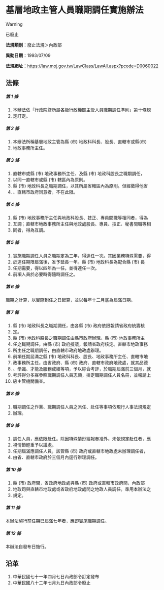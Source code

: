 # 基層地政主管人員職期調任實施辦法
> [!WARNING]
> 已廢止

**法規類別**：廢止法規＞內政部

**異動日期**：1993/07/09  

**法規網址**：https://law.moj.gov.tw/LawClass/LawAll.aspx?pcode=D0060022



## 法條
##### 第 1 條
1. 本辦法依「行政院暨所屬各級行政機關主管人員職期調任準則」第十條規
1. 定訂定。　　　　　　　　　　　　　　　　　　　　　　

##### 第 2 條
1. 本辦法所稱基層地政主管為縣 (市) 地政科科長、股長、直轄市或縣(市)
1. 地政事務所主任。　　　　　　　　　　　　　　　　　

##### 第 3 條
1. 直轄市或縣 (市) 地政事務所主任、及縣 (市) 地政科股長之職期調任，
1. 以同一直轄市或縣 (市) 轄區內為原則。　　　　　　　　
1. 縣 (市) 地政科長之職期調任，以其所屬省轄區內為原則。但經徵得他省
1. 、直轄市政府同意者，不在此限。　　　　　　　　　　　

##### 第 4 條
1. 縣 (市) 地政事務所主任與地政科股長、技正、專員間職等相同者，得為
1. 互調；直轄市地政事務所主任與地政處股長、專員、技正、秘書間職等相
1. 同者，得為互調。　　　　　　　　　　　　　　　　

##### 第 5 條
1. 實施職期調任人員之職期定為三年，得連任一次。其因業務特殊需要，得
1. 於連任期限屆滿後，准予延長一年。縣 (市) 地政科長為配合縣 (市) 長
1. 任期需要，得以四年為一任，並得連任一次。　　　　
1. 前項人員於必要時得隨時調任之。　　　　　　　　　　　　　

##### 第 6 條
職期之計算，以實際到任之日起算，並以每年十二月底為屆滿日期。

##### 第 7 條
1. 縣 (市) 地政科長之職期調任，由各縣 (市) 政府依限報請省政府統籌核
1. 定。　　　　　　　　　　　　　　　　　　　　　　　　
1. 縣 (市) 地政科股長之職期調任由縣市政府辦理。縣 (市) 地政事務所主
1. 任之職期調任，由縣 (市) 政府擬議，報請省政府核定。直轄市地政事務
1. 所主任之職期調任，由直轄市政府地政處辦理。　　　
1. 前項任期屆滿之縣 (市) 地政科科長、股長、地政事務所主任、直轄市地
1. 政事務所主任，由省政府、縣 (市) 政府、直轄市政府地政處，就其品德
1. 、學識、才能及服務成績等項，予以綜合考評，於職期屆滿前三個月，就
1. 考評得分多寡參照職期調任人員志願，排定職期調任人員名冊，並報請上
1. 級主管機關備查。　　　　

##### 第 8 條
1. 職期調任之作業、職期調任人員之派任、赴任等事項依現行人事法規規定
1. 辦理。　　　　　　　　　　　　　　　　　　　　　　　

##### 第 9 條
1. 調任人員，應依限赴任。除因特殊情形經報奉准外，未依規定赴任者，應
1. 視情節輕重予以議處。　　　　　　　　　　　　　　　　
1. 任期屆滿應調任人員，該管縣 (市) 政府或直轄市地政處未辦理調任者，
1. 由省、直轄市政府於三個月內逕行辦理調任。　　　　　　

##### 第 10 條
1. 縣 (市) 政府間，省政府地政處與縣 (市) 政府或直轄市政府間，內政部
1. 地政司與直轄市地政處或省政府地政處間之地政人員調任，準用本辦法之
1. 規定。　　　

##### 第 11 條
本辦法施行前任期已屆滿七年者，應即實施職期調任。　　　　

##### 第 12 條
本辦法自發布日施行。　　　　　　　　　　　　　　　　　　

## 沿革
1. 中華民國七十一年四月七日內政部令訂定發布
1. 中華民國八十二年七月九日內政部令廢止
